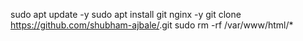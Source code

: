 sudo apt update -y
sudo apt install git nginx -y
git clone https://github.com/shubham-ajbale/<your-repo>.git
sudo rm -rf /var/www/html/*

